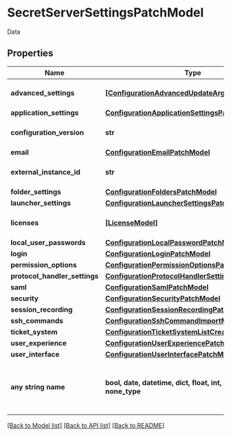 # SecretServerSettingsPatchModel

Data

## Properties
Name | Type | Description | Notes
------------ | ------------- | ------------- | -------------
**advanced_settings** | [**[ConfigurationAdvancedUpdateArgs]**](ConfigurationAdvancedUpdateArgs.md) | Advanced Configuration Settings | [optional] 
**application_settings** | [**ConfigurationApplicationSettingsPatchModel**](ConfigurationApplicationSettingsPatchModel.md) |  | [optional] 
**configuration_version** | **str** | Export Configuration Version | [optional] 
**email** | [**ConfigurationEmailPatchModel**](ConfigurationEmailPatchModel.md) |  | [optional] 
**external_instance_id** | **str** | ID for specific instance | [optional] 
**folder_settings** | [**ConfigurationFoldersPatchModel**](ConfigurationFoldersPatchModel.md) |  | [optional] 
**launcher_settings** | [**ConfigurationLauncherSettingsPatchModel**](ConfigurationLauncherSettingsPatchModel.md) |  | [optional] 
**licenses** | [**[LicenseModel]**](LicenseModel.md) | Licenses (on-perm only) | [optional] 
**local_user_passwords** | [**ConfigurationLocalPasswordPatchModel**](ConfigurationLocalPasswordPatchModel.md) |  | [optional] 
**login** | [**ConfigurationLoginPatchModel**](ConfigurationLoginPatchModel.md) |  | [optional] 
**permission_options** | [**ConfigurationPermissionOptionsPatchModel**](ConfigurationPermissionOptionsPatchModel.md) |  | [optional] 
**protocol_handler_settings** | [**ConfigurationProtocolHandlerSettingsPatchModel**](ConfigurationProtocolHandlerSettingsPatchModel.md) |  | [optional] 
**saml** | [**ConfigurationSamlPatchModel**](ConfigurationSamlPatchModel.md) |  | [optional] 
**security** | [**ConfigurationSecurityPatchModel**](ConfigurationSecurityPatchModel.md) |  | [optional] 
**session_recording** | [**ConfigurationSessionRecordingPatchModel**](ConfigurationSessionRecordingPatchModel.md) |  | [optional] 
**ssh_commands** | [**ConfigurationSshCommandImportModel**](ConfigurationSshCommandImportModel.md) |  | [optional] 
**ticket_system** | [**ConfigurationTicketSystemListCreateOrPatchModel**](ConfigurationTicketSystemListCreateOrPatchModel.md) |  | [optional] 
**user_experience** | [**ConfigurationUserExperiencePatchModel**](ConfigurationUserExperiencePatchModel.md) |  | [optional] 
**user_interface** | [**ConfigurationUserInterfacePatchModel**](ConfigurationUserInterfacePatchModel.md) |  | [optional] 
**any string name** | **bool, date, datetime, dict, float, int, list, str, none_type** | any string name can be used but the value must be the correct type | [optional]

[[Back to Model list]](../README.md#documentation-for-models) [[Back to API list]](../README.md#documentation-for-api-endpoints) [[Back to README]](../README.md)


